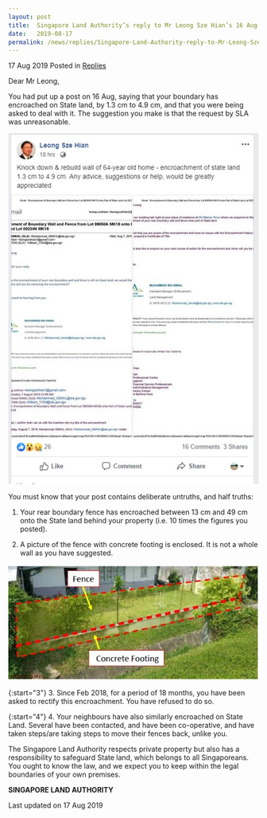 ```yaml
---
layout: post
title:  Singapore Land Authority’s reply to Mr Leong Sze Hian’s 16 Aug Facebook post
date:   2019-08-17
permalink: /news/replies/Singapore-Land-Authority-reply-to-Mr-Leong-Sze-Hian-16-Aug-Facebook-post
---
```


17 Aug 2019 Posted in [Replies](/news/replies)  


Dear Mr Leong,  

You had put up a post on 16 Aug, saying that your boundary has encroached on State land, by 1.3 cm to 4.9 cm, and that you were being asked to deal with it. The suggestion you make is that the request by SLA was unreasonable.


![FB Post by mr leong](/images/news/replies/1566023578426.jpg)

You must know that your post contains deliberate untruths, and half truths:


1. Your rear boundary fence has encroached between 13 cm and 49 cm onto the State land behind your property (i.e. 10 times the figures you posted).

2. A picture of the fence with concrete footing is enclosed. It is not a whole wall as you have suggested.


![fence 2](/images/news/replies/1566022984717.jpg)


{:start="3"}
3. Since Feb 2018, for a period of 18 months, you have been asked to rectify this encroachment. You have refused to do so.


{:start="4"}
4. Your neighbours have also similarly encroached on State Land. Several have been contacted, and have been co-operative, and have taken steps/are taking steps to move their fences back, unlike you.   


The Singapore Land Authority respects private property but also has a responsibility to safeguard State land, which belongs to all Singaporeans.  You ought to know the law, and we expect you to keep within the legal boundaries of your own premises. 


**SINGAPORE LAND AUTHORITY** 


<p class="right-side-updated">Last updated on 17 Aug 2019</p> 
